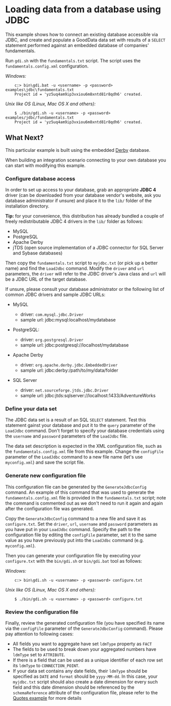 # Loading data from a database using JDBC

This example shows how to connect an existing database accessible via JDBC, and create and populate a GoodData data set with results of a `SELECT` statement performed against an embedded database of companies' fundamentals.

Run `gdi.sh` with the `fundamentals.txt` script. The script uses the `fundamentals.config.xml` configuration.

_Windows:_

        c:> bin\gdi.bat -u <username> -p <password> examples\jdbc\fundamentals.txt
        Project id = 'yz5uq4am9ip3vxiou6m8xntd81r8qdh6' created.

_Unix like OS (Linux, Mac OS X and others):_

        $ ./bin/gdi.sh -u <username> -p <password> examples/jdbc/fundamentals.txt
        Project id = 'yz5uq4am9ip3vxiou6m8xntd81r8qdh6' created.


## What Next?

This particular example is built using the embedded [Derby](http://db.apache.org/derby/) database.

When building an integration scenario connecting to your own database you can start with modifying this example.

### Configure database access

In order to set up access to your database, grab an appropriate **JDBC 4** driver (can be downloaded from your database vendor's website, ask you database administrator if unsure) and place it to the `lib/` folder of the installation directory. 

**Tip:** for your convenience, this distribution has already bundled a couple of freely redistributable JDBC 4 drivers in the `lib/` folder as follows:

 - MySQL
 - PostgreSQL
 - Apache Derby
 - jTDS (open source implementation of a JDBC connector for SQL Server and Sybase databases)

Then copy the `fundamentals.txt` script to `myjdbc.txt` (or pick up a better name) and find the `LoadJdbc` command. Modify the `driver` and `url` parameters, the `driver` will refer to the JDBC driver's Java class and `url` will be a JDBC URL of the target database. 

If unsure, please consult your database administrator or the following list of common JDBC drivers and sample JDBC URLs:

 - MySQL

   - driver: `com.mysql.jdbc.Driver`
   - sample url: jdbc:mysql:localhost/mydatabase

 - PostgreSQL:

   - driver: `org.postgresql.Driver`
   - sample url: jdbc:postgresql://localhost/mydatabase

- Apache Derby

   - driver: `org.apache.derby.jdbc.EmbeddedDriver`
   - sample url: jdbc:derby:/path/to/my/data/folder

- SQL Server

    - driver: `net.sourceforge.jtds.jdbc.Driver`
    - sample url: jdbc:jtds:sqlserver://localhost:1433/AdventureWorks

### Define your data set

The JDBC data set is a result of an SQL `SELECT` statement. Test this statement gainst your database and put it to the `query` parameter of the `LoadJdbc` command. Don't forget to specify your database credentials using the `username` and `password` parameters of the `LoadJdbc` file.

The data set description is expected in the XML configuration file, such as the `fundamentals.config.xml` file from this example. Change the `configFile` parameter of the `LoadJdbc` command to a new file name (let's use `myconfig.xml`) and save the script file.

### Generate new configuration file

This configuration file can be generated by the `GenerateJdbcConfig` command. An example of this command that was used to generate the `fundamentals.config.xml` file is provided in the `fundamentals.txt` script; note the command is commented out as we don't need to run it again and again after the configuration file was generated.

Copy the `GenerateJdbcConfig` command to a new file and save it as `configure.txt`. Set the `driver`, `url`, `username` and `password` parameters as you have put in your `LoadJdbc` command. Specify the path to the configuration file by editing the `configFile` parameter, set it to the same value as you have previously put into the `LoadJdbc` command (e.g. `myconfig.xml`).

Then you can generate your configuration file by executing your `configure.txt` with the `bin/gdi.sh` or `bin/gdi.bat` tool as follows:

_Windows:_

        c:> bin\gdi.sh -u <username> -p <password> configure.txt

_Unix like OS (Linux, Mac OS X and others):_

        $ ./bin/gdi.sh -u <username> -p <password> configure.txt

### Review the configuration file

Finally, review the generated configuration file (you have specified its name via the `configFile` parameter of the `GenerateJdbcConfig` command). Please pay attention to following cases:

  - All fields you want to aggregate have set `ldmType` property as `FACT`
  - The fields to be used to break down your aggregated numbers have `ldmType` set to `ATTRIBUTE`.
  - If there is a field that can be used as a unique identifier of each row set its `ldmType` to `CONNECTION_POINT`. 
  - If your data set contains any date fields, their `ldmType` should be specified as `DATE` and `format` should be `yyyy-MM-dd`. In this case, your `myjdbc.txt` script should also create a date dimension for every such field and this date dimension should be referenced by the `schemaReference` attribute of the configuration file, please refer to the [Quotes example](../quotes/#readme) for more details 

